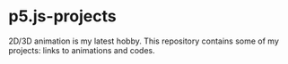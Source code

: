 # p5.js-projects
2D/3D animation is my latest hobby. This repository contains some of my projects: links to animations and codes.
